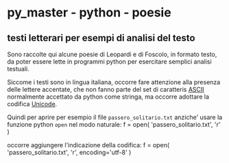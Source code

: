 # py_master - python - poesie


## testi letterari per esempi di analisi del testo

Sono raccolte qui alcune poesie di Leopardi e di Foscolo, in formato testo, da
poter essere lette in programmi python per esercitare semplici analisi testuali.

Siccome i testi sono in lingua italiana, occorre fare attenzione alla presenza
delle lettere accentate, che non fanno parte del set di caratteris
[ASCII](https://en.wikipedia.org/wiki/ASCII) normalmente accettato da python
come stringa, ma occorre adottare la codifica
[Unicode](https://en.wikipedia.org/wiki/Unicode).

Quindi per aprire per esempio il file `passero_solitario.txt` anziche' usare la
funzione python `open` nel modo naturale:
	f = open( 'passero_solitario.txt', 'r' )

occorre aggiungere l'indicazione della codifica:
	f = open( 'passero_solitario.txt', 'r', encoding='utf-8' )
